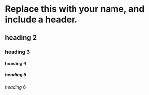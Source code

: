 # Replace this with your name, and include a header.
## heading 2
### heading 3
#### heading 4
##### heading 5
###### heading 6

